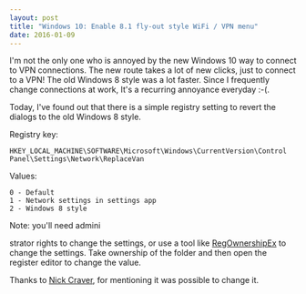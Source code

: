 ```yaml
---
layout: post
title: "Windows 10: Enable 8.1 fly-out style WiFi / VPN menu"
date: 2016-01-09
---
```

I'm not the only one who is annoyed by the new Windows 10 way to connect to VPN connections. The new route takes a lot of new clicks, just to connect to a VPN! The old Windows 8 style was a lot faster. Since I frequently change connections at work, It's a recurring annoyance everyday :-(.

Today, I've found out that there is a simple registry setting to revert the dialogs to the old Windows 8 style. 

Registry key:
```
HKEY_LOCAL_MACHINE\SOFTWARE\Microsoft\Windows\CurrentVersion\Control Panel\Settings\Network\ReplaceVan
```
Values:
```
0 - Default
1 - Network settings in settings app
2 - Windows 8 style
```

Note: you'll need admini

strator rights to change the settings, or use a tool like [RegOwnershipEx](http://winaero.com/) to change the settings. Take ownership of the folder and then open the register editor to change the value. 

Thanks to [Nick Craver](https://twitter.com/Nick_Craver/status/685593210186543107), for mentioning it was possible to change it.